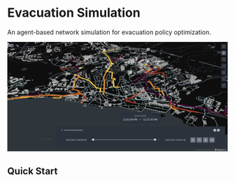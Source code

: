 # Evacuation Simulation
An agent-based network simulation for evacuation policy optimization.

![Image](images/simulation.png "simulation")

## Quick Start
